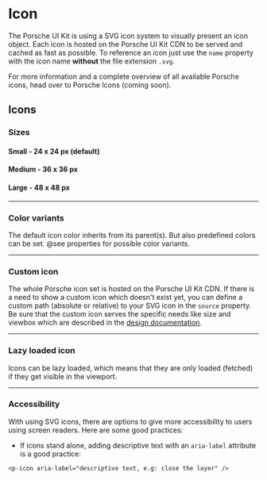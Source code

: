 # Icon

The Porsche UI Kit is using a SVG icon system to visually present an icon object. Each icon is hosted on the Porsche UI Kit CDN to be served and cached as fast as possible. To reference an icon just use the `name` property with the icon name **without** the file extension `.svg`.

For more information and a complete overview of all available Porsche icons, head over to Porsche Icons (coming soon).

## Icons

### Sizes

#### Small - 24 x 24 px (default)
<Playground>
  <p-icon icon="car-next" />
</Playground>

#### Medium - 36 x 36 px
<Playground>
  <p-icon icon="car-next" size="medium" />
</Playground>

#### Large - 48 x 48 px
<Playground>
  <p-icon icon="car-next" size="large" />
</Playground>

---

### Color variants
The default icon color inherits from its parent(s). But also predefined colors can be set. @see properties for possible color variants.

<Playground>
  <p-icon icon="car-next" size="large" color="porsche-red" />
</Playground>

---

### Custom icon
The whole Porsche icon set is hosted on the Porsche UI Kit CDN. If there is a need to show a custom icon which doesn't exist yet, you can define a custom path (absolute or relative) to your SVG icon in the `source` property. Be sure that the custom icon serves the specific needs like size and viewbox which are described in the [design documentation](#/web/components/icon/icon#design).

<Playground>
  <p-icon :source="require(`@/assets/web/icon-custom-kaixin.svg`)" size="large" aria-label="Icon for social media platform Kaixin" />
</Playground>

---

### Lazy loaded icon
Icons can be lazy loaded, which means that they are only loaded (fetched) if they get visible in the viewport.

<Playground>
  <p-icon icon="info" size="large" lazy="true" />
</Playground>

---

### Accessibility
With using SVG icons, there are options to give more accessibility to users using screen readers. Here are some good practices:

* If icons stand alone, adding descriptive text with an `aria-label` attribute is a good practice:
```
<p-icon aria-label="descriptive text, e.g: close the layer" />
```
